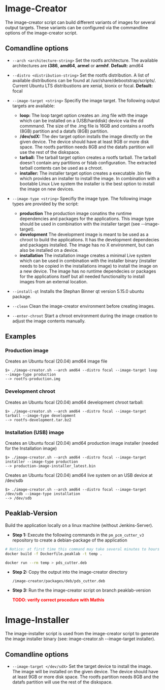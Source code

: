 # Image-Creator

The image-creator script can build different variants of images for several output targets. These variants can be configured via the commandline options of the image-creator script.

## Comandline options

- `--arch <architecture-string>`
Set the rootfs architecture. The available architectures are **i386**, **amd64**, **armel** or **armhf**.
**Default:** amd64

- `--distro <distribution-string>`
Set the rootfs distribution. A list of available distributions can be found at /usr/share/debootstrap/scripts/. Current Ubuntu LTS distribustions are xenial, bionix or focal.
**Default:** focal

- `--image-target <string>`
  Specifiy the image target. The following output targets are available:
  - **loop:**
  The loop target option creates an .img file with the image which can be installed on a (USB/harddisk) device via the dd commmand. The size of the .img file is 16GB and contains a rootfs (8GB) partition and a datafs (8GB) partition.
  - **/dev/sdX:**
  The dev target option installs the image directly on the given device. The device should have at least 9GB or more disk space. The rootfs partition needs 8GB and the datafs partition will use the rest of the diskspace.
  - **tarball:**
  The tarball target option creates a rootfs tarball. The tarball doesn't contain any partitions or fstab configuration. The extracted tarball contents can be used as a chroot.
  - **installer:**
  The installer target option creates a executable .bin file which provides an installer to install the image. In combination with a bootable Linux Live system the installer is the best option to install the image on new devices.
  
- `--image-type <string>`
  Specifiy the image type. The following image types are provided by the script:
  - **production**
    The production image conatins the runtime dependencies and packages for the applications. This image type should be used in combination with the installer target (see --image-target).
  - **development**
    The development image is meant to be used as a chroot to build the applications. It has the development dependecies and packages installed. The image has no X environment, but can also be installed on a device.
  - **installation**
    The installation image creates a minimal Live system which can be used in combination with the installer binary (installer needs to be copied in the installations image) to install the image on a new device. The image has no runtime dependecies or packages for the applications itself but all needed functionality to install images from an external location.

- `--install-qt`
Installs the Stephan Binner qt version 5.15.0 ubuntu package.

- `--clean`
Clean the image-creator environment before creating images.

- `--enter-chroot`
Start a chroot environment during the image creation to adjust the image contents manually.

## Examples

### Production image
Creates an Ubuntu focal (20.04) amd64 image file
```
$> ./image-creator.sh --arch amd64 --distro focal --image-target loop --image-type production
--> rootfs-production.img
```

### Development chroot
Creates an Ubuntu focal (20.04) amd64 development chroot tarball:
```
$> ./image-creator.sh --arch amd64 --distro focal --image-target tarball --image-type development
--> rootfs-development.tar.bz2
```

### Installation (USB) image
Creates an Ubuntu focal (20.04) amd64 production image installer (needed for the Installation image)
```
$> ./image-creator.sh --arch amd64 --distro focal --image-target installer --image-type production
--> production-image-installer_latest.bin
```

Creates an Ubuntu focal (20.04) amd64 live system on an USB device at /dev/sdb
```
$> ./image-creator.sh --arch amd64 --distro focal --image-target /dev/sdb --image-type installation
--> /dev/sdb
```



## Peaklab-Version

Build the application locally on a linux machine (without Jenkins-Server).

- **Step 1:** Execute the following commands in the `pm_pcm_cutter_v3` repository to create a debian-package of the application

```sh
# Notice: at first time this command may take several minutes to hours depending on your system
docker build -f Dockerfile.peaklab -t temp .

docker run --rm temp > pds_cutter.deb
```

- **Step 2:** Copy the output into the image-creator directory 

   `/image-creator/packages/deb/pds_cutter.deb`

- **Step 3:** Run the the image-creator script on branch peaklab-version

  <span style="color:red;font-weight:bold">TODO: verify correct procedure with Mathis</span>

# Image-Installer

The image-installer script is used from the image-creator script to generate the image installer binary (see: image-creator.sh --image-target installer). 

## Comandline options

- `--image-target </dev/sdX>`
Set the target device to install the image. The image will be installed on the given device. The device should have at least 9GB or more disk space. The rootfs partition needs 8GB and the datafs partition will use the rest of the diskspace.